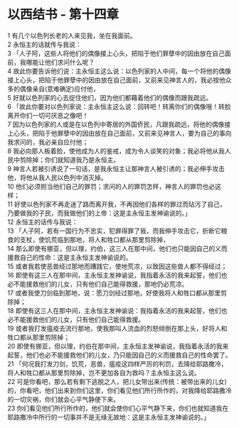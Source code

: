 # 以西结书 - 第十四章
  
 1 有几个以色列长老的人来见我，坐在我面前。  
 2 永恒主的话就传与我说：  
 3 「人子阿，这些人将他们的偶像接上心头，把陷于他们罪孽中的因由放在自己面前，我哪能让他们求问什么呢？  
 4 故此你要告诉他们说：主永恒主这么说：以色列家的人中间，每一个将他的偶像接上心头，把陷于他罪孽中的因由放在自己面前，又前来见神言人的，我必按他众多的偶像亲自(意难确定)应付他，  
 5 好就以色列家的心去捉住他们，因为他们都藉着他们的偶像而跟我疏远。  
 6 「故此你要对以色列家说：主永恒主这么说：回转吧！转离你们的偶像哦！转脸离开你们一切可厌恶之像吧！  
 7 因为以色列家的人或是在以色列中寄居的外国侨民，凡跟我疏远，将他的偶像接上心头，把陷于他罪孽中的因由放在自己面前，又前来见神言人，要为自己的事向我求问的，我必亲自应付他；  
 8 我必向那人板着脸，使他成为人的鉴戒，成为令人谈笑的对象；我必将他从我人民中剪除掉；你们就知道我乃是永恒主。  
 9 神言人若被引诱说了一句话，是我永恒主让那神言人被引诱的；我必伸手攻击他，将他从我人民以色列中消灭掉。  
 10 他们必须担当他们自己的罪罚；求问的人的罪罚怎样，神言人的罪罚也必这样；  
 11 好使以色列家不再走迷了路而离开我，不再因他们各样的罪过而玷污了自己，乃要做我的子民，而我做他们的上帝：这是主永恒主发神谕说的。」  
 12 永恒主的话传与我说：  
 13 「人子阿，若有一国行为不忠实，犯罪得罪了我，而我伸手攻击它，折断它粮食的支杖，使饥荒临到那地，将人和牲口都从那里剪除掉，  
 14 那么即使有挪亚，但以理，约伯，这三人在那中间，他们也只能因自己的义而援救自己的性命：这是主永恒主发神谕说的。  
 15 或者我若使恶兽经过那地而蹧践它，使地荒凉，以致因这些兽人都不得经过；  
 16 即使有这三人在那中间，主永恒主发神谕说，我指着永活的我来起誓，他们也必不能援救他们的儿女，只有他们自己能得救援，那地仍必荒凉。  
 17 或者我使刀剑临到那地，说：愿刀剑经过那地，好使我将人和牲口都从那里剪除掉；  
 18 即使有这三人在那中间，主永恒主发神谕说：我指着永活的我来起誓，他们也必不能援救他们的儿女，只有他们自己能得救援。  
 19 或者我打发瘟疫去流行那地，使我那叫人流血的烈怒倾倒在那上头，好将人和牲口都从那里剪除掉；  
 20 即使有挪亚，但以理，约伯在那中间，主永恒主发神谕说，我指着永活的我来起誓，他们也必不能援救他们的儿女，乃只能因自己的义而援救自己的性命罢了。  
 21 「何况我打发刀剑，饥荒，恶兽，瘟疫这四样严厉的判罚，去降给耶路撒冷，将人和牲口都从那里剪除掉，岂不更加各自为救吗？主永恒主这么说。  
 22 可是你看吧，那么若有剩下逃脱之人，把儿女带出来(传统：被带出来的儿女)的，你看吧，他们出来到你们这里，你们看见他们所行所作的，对我降给耶路撒冷的一切灾祸，你们就会心平气静便下来。  
 23 你们看见他们所行所作的，他们就会使你们心平气静下来，你们也就知道我在耶路撒冷中所行的一切事并不是无缘无故地：这是主永恒主发神谕说的。」